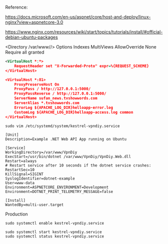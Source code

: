﻿


Reference:

https://docs.microsoft.com/en-us/aspnet/core/host-and-deploy/linux-nginx?view=aspnetcore-3.0

https://www.nginx.com/resources/wiki/start/topics/tutorials/install/#official-debian-ubuntu-packages


<Directory /var/www//>
        Options Indexes MultiViews
        AllowOverride None
        Require all granted
</Directory>

```xml
<VirtualHost *:*>
    RequestHeader set "X-Forwarded-Proto" expr=%{REQUEST_SCHEME}
</VirtualHost>

<VirtualHost *:81>
    ProxyPreserveHost On
    ProxyPass / http://127.0.0.1:5000/
    ProxyPassReverse / http://127.0.0.1:5000/
    ServerName sufan_news.tvshowwords.com
    ServerAlias *.tvshowwords.com
    ErrorLog ${APACHE_LOG_DIR}helloapp-error.log
    CustomLog ${APACHE_LOG_DIR}helloapp-access.log common
</VirtualHost>
```


```
sudo vim /etc/systemd/system/kestrel-vpndiy.service
```

```
[Unit]
Description=Example .NET Web API App running on Ubuntu

[Service]
WorkingDirectory=/var/www/VpnDiy
ExecStart=/usr/bin/dotnet /var/www/VpnDiy/VpnDiy.Web.dll
Restart=always
# Restart service after 10 seconds if the dotnet service crashes:
RestartSec=10
KillSignal=SIGINT
SyslogIdentifier=dotnet-example
User=www-data
Environment=ASPNETCORE_ENVIRONMENT=Development
Environment=DOTNET_PRINT_TELEMETRY_MESSAGE=false

[Install]
WantedBy=multi-user.target
```

Production


```
sudo systemctl enable kestrel-vpndiy.service
```


```
sudo systemctl start kestrel-vpndiy.service
sudo systemctl status kestrel-vpndiy.service
```